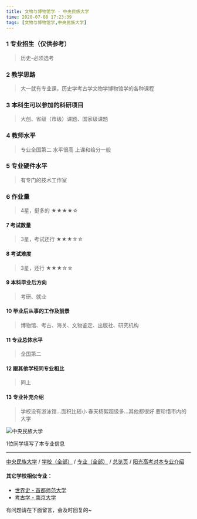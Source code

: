 ```yaml
---
title: 文物与博物馆学 - 中央民族大学
time: 2020-07-08 17:23:39
tags: [文物与博物馆学,中央民族大学]
---
```

### 1 专业招生（仅供参考）  
> 历史-必须选考


### 2 教学思路
> 大一就有专业课，历史学考古学文物学博物馆学的各种课程


### 3 本科生可以参加的科研项目
>  大创、省级（市级）课题、国家级课题


### 4 教师水平
> 专业全国第二 水平很高 上课和给分一般


### 5 专业硬件水平
> 有专门的技术工作室


### 6 作业量
>4星，挺多的
★★★★☆


#### 7 考试数量
>3星，考试还行
★★★☆☆


#### 8 考试难度
> 3星，还行
★★★☆☆


#### 9 本科毕业后方向
> 考研、就业


#### 10 毕业后从事的工作及前景
> 博物馆、考古、海关、文物鉴定、出版社、研究机构


#### 11 专业总体水平
> 全国第二


#### 12 跟其他学校同专业相比
> 同上


#### 13 专业补充介绍
> 学校没有游泳馆…面积比较小 春天杨絮超级多…其他都很好 要珍惜市内的大学


![中央民族大学](http://upload-images.jianshu.io/upload_images/6206192-8bda91d9234c0d6b.jpeg?imageMogr2/auto-orient/strip%7CimageView2/2/w/1240)


1位同学填写了本专业信息
***
[中央民族大学](https://univgo.github.io/2020/07/08/中央民族大学) / [学校（全部）](https://univgo.github.io/2020/07/08/3efa6bcca419) / [专业（全部）](https://univgo.github.io/2020/07/08/2d4c6d3552c2) / [总览页](https://univgo.github.io/2020/07/08/445daeb4fa00) / [阳光高考对本专业介绍](http://gaokao.chsi.com.cn/sch/zyk/view.do?schId=73394666&specId=73383755)

#### 其它学校相似专业：
- [世界史 - 首都师范大学](https://univgo.github.io/2020/07/08/cce9dba656dc)
- [考古学 - 南京大学](https://univgo.github.io/2020/07/08/8b1c9707de0a)

有问题请在下面留言，会及时回复的~
